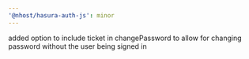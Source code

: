 ```yaml
---
'@nhost/hasura-auth-js': minor
---
```


added option to include ticket in changePassword to allow for changing password without the user being signed in
